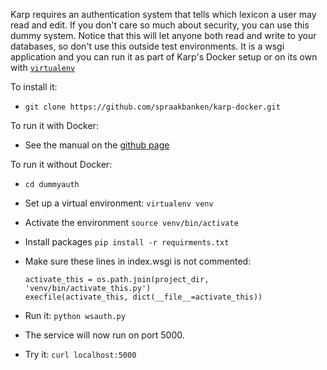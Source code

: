 Karp requires an authentication system that tells which lexicon
a user may read and edit.
If you don't care so much about security, you can use this dummy system.
Notice that this will let anyone both read and write to your databases, so don't use this outside test environments.
It is a wsgi application and you can run it as part of Karp's Docker setup or on its own with [`virtualenv`](https://virtualenv.pypa.io/en/stable/)


To install it:

* `git clone https://github.com/spraakbanken/karp-docker.git`

To run it with Docker:

* See the manual on the [github page](https://github.com/spraakbanken/karp-docker/tree/dev)

To run it without Docker:

* `cd dummyauth`
* Set up a virtual environment: `virtualenv venv`
* Activate the environment `source venv/bin/activate`
* Install packages `pip install -r requirments.txt`
* Make sure these lines in index.wsgi is not commented:

   ```
   activate_this = os.path.join(project_dir, 'venv/bin/activate_this.py')
   execfile(activate_this, dict(__file__=activate_this))
   ```
* Run it: `python wsauth.py`
* The service will now run on port 5000.
* Try it: `curl localhost:5000`
